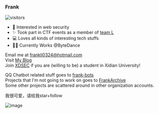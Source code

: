 ### Frank

![visitors](https://visitor-badge.laobi.icu/badge?page_id=frankliC4F88414-C20B-4ACE-986C-93E4780539CC.readme.md)

- 🔐 Interested in web security
- ✨ Took part in CTF events as a member of [team L](https://l.xdsec.org)
- 💻 Loves all kinds of interesting tech stuffs
- 👨‍💻 Currently Works @ByteDance

Email me at <frankli0324@hotmail.com>  
Visit [My Blog](https://blog.frankli.site)  
Join [XDSEC](https://xdsec.org) if you are (willing to be) a student in Xidian University!

QQ Chatbot related stuff goes to [frank-bots](https://github.com/frank-bots)  
Projects that I'm not going to work on goes to [FrankArchive](https://github.com/FrankArchive)  
Some other projects are scattered around in other organization accounts.

我很可爱，请给我star+follow

![image](https://user-images.githubusercontent.com/20221896/134801632-c9689848-11d9-461e-a26f-dc2f0a0842c5.png)
